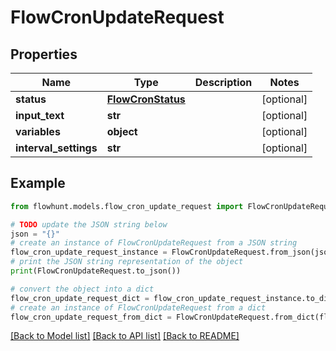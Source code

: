 # FlowCronUpdateRequest


## Properties

Name | Type | Description | Notes
------------ | ------------- | ------------- | -------------
**status** | [**FlowCronStatus**](FlowCronStatus.md) |  | [optional] 
**input_text** | **str** |  | [optional] 
**variables** | **object** |  | [optional] 
**interval_settings** | **str** |  | [optional] 

## Example

```python
from flowhunt.models.flow_cron_update_request import FlowCronUpdateRequest

# TODO update the JSON string below
json = "{}"
# create an instance of FlowCronUpdateRequest from a JSON string
flow_cron_update_request_instance = FlowCronUpdateRequest.from_json(json)
# print the JSON string representation of the object
print(FlowCronUpdateRequest.to_json())

# convert the object into a dict
flow_cron_update_request_dict = flow_cron_update_request_instance.to_dict()
# create an instance of FlowCronUpdateRequest from a dict
flow_cron_update_request_from_dict = FlowCronUpdateRequest.from_dict(flow_cron_update_request_dict)
```
[[Back to Model list]](../README.md#documentation-for-models) [[Back to API list]](../README.md#documentation-for-api-endpoints) [[Back to README]](../README.md)


